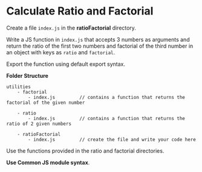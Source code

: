 # Calculate Ratio and Factorial

Create a file `index.js` in the <b>ratioFactorial</b> directory.

Write a JS function in `index.js` that accepts 3 numbers as arguments and return the ratio of the first two numbers 
and factorial of the third number in an object with keys as `ratio` and `factorial`.

Export the function using default export syntax.

<b>Folder Structure</b>

```
utilities
    - factorial
        - index.js         // contains a function that returns the factorial of the given number

    - ratio
        - index.js         // contains a function that returns the ratio of 2 given numbers

    - ratioFactorial
        - index.js         // create the file and write your code here
```

Use the functions provided in the ratio and factorial directories.

<b>Use Common JS module syntax</b>.
